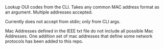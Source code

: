Lookup OUI codes from the CLI. Takes any common MAC address format as an argument. Multiple addresses accepted.

Currently does not accept from stdin; only from CLI args.

Mac Addresses defined in the IEEE txt file do not include all possible Mac Addresses. 
One addition set of mac addresses that define some network protocols has been added to this repo.
